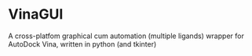 VinaGUI
=======

A cross-platfom graphical cum automation (multiple ligands) wrapper for AutoDock Vina, written in python (and tkinter)
